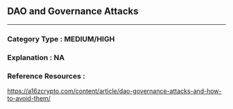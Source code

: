 ##   DAO and Governance Attacks 



   



---

### **Category Type** : MEDIUM/HIGH


### **Explanation** : NA




### **Reference Resources** : 
 https://a16zcrypto.com/content/article/dao-governance-attacks-and-how-to-avoid-them/
